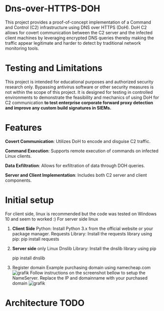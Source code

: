# Dns-over-HTTPS-DOH
This project provides a proof-of-concept implementation of a Command and Control (C2) infrastructure using DNS over HTTPS (DoH). 
DoH C2 allows for covert communication between the C2 server and the infected client machines by leveraging encrypted DNS queries
thereby making the traffic appear legitimate and harder to detect by traditional network monitoring tools.

# Testing and Limitations
This project is intended for educational purposes and authorized security research only. 
Bypassing antivirus software or other security measures is not within the scope of this project. 
It is designed for testing in controlled environments to demonstrate the feasibility and mechanics of using DoH for C2 communication **to test enterprise corporate forward proxy detection and improve any custom build signatures in SIEMs.**

# Features
**Covert Communication**: Utilizes DoH to encode and disguise C2 traffic.

**Command Execution**: Supports remote execution of commands on infected Linux clients.

**Data Exfiltration**: Allows for exfiltration of data through DOH queries.

**Server and Client Implementation**: Includes both C2 server and client components.

# Initial setup
For client side, linux is recommended but the code was tested on Windows 10 and seem to worked :)
For server side linux

1. **Client Side**
   Python:
        Install Python 3.x from the official website or your package manager.
    Requests Library:
       Install the requests library using pip:
       pip install requests
3. **Server side** only Linux
    Dnslib Library:
    Install the dnslib library using pip
   
    pip install dnslib


4. Register domain 
Example purchasing domain using namecheap.com
![grafik](https://github.com/user-attachments/assets/adb40d21-4985-465c-864f-a286b49a2bc1)
Follow instructions on the screenshot bellow to setup the NameServer.
Replace the IP and domainname with your purchased domain
![grafik](https://github.com/user-attachments/assets/c9e9f4cf-ac77-4b31-b92d-7bfe28ed93e9)


# Architecture TODO
